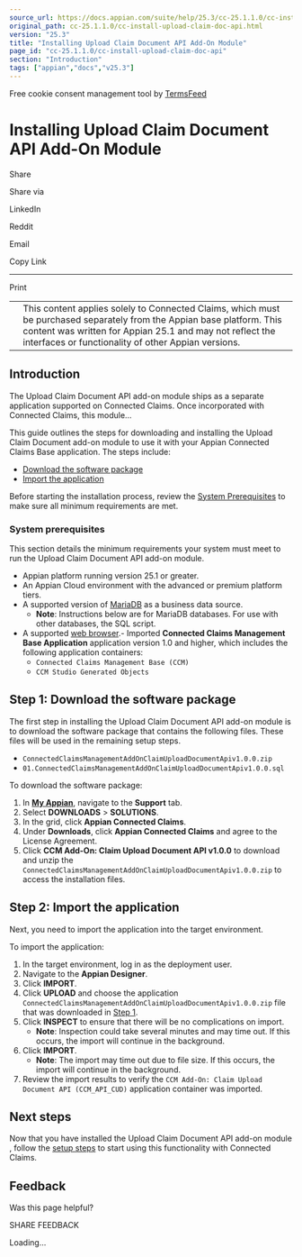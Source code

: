 ```yaml
---
source_url: https://docs.appian.com/suite/help/25.3/cc-25.1.1.0/cc-install-upload-claim-doc-api.html
original_path: cc-25.1.1.0/cc-install-upload-claim-doc-api.html
version: "25.3"
title: "Installing Upload Claim Document API Add-On Module"
page_id: "cc-25.1.1.0/cc-install-upload-claim-doc-api"
section: "Introduction"
tags: ["appian","docs","v25.3"]
---
```



Free cookie consent management tool by [TermsFeed](https://www.termsfeed.com/)

# Installing Upload Claim Document API Add-On Module

Share

Share via

LinkedIn

Reddit

Email

Copy Link

* * *

Print

<table><tbody><tr><td><i class="fa fa-check-square-o" aria-hidden="true"></i></td><td>This content applies solely to Connected Claims, which must be purchased separately from the Appian base platform. This content was written for Appian 25.1 and may not reflect the interfaces or functionality of other Appian versions.</td></tr></tbody></table>

## Introduction

The Upload Claim Document API add-on module ships as a separate application supported on Connected Claims. Once incorporated with Connected Claims, this module…

This guide outlines the steps for downloading and installing the Upload Claim Document add-on module to use it with your Appian Connected Claims Base application. The steps include:

-   [Download the software package](#step-1-download-the-software-package)
-   [Import the application](#step-2-import-the-application)

Before starting the installation process, review the [System Prerequisites](#system-prerequisites) to make sure all minimum requirements are met.

### System prerequisites

This section details the minimum requirements your system must meet to run the Upload Claim Document API add-on module.

-   Appian platform running version 25.1 or greater.
-   An Appian Cloud environment with the advanced or premium platform tiers.
-   A supported version of [MariaDB](../System_Requirements.html#databases) as a business data source.
    -   **Note**: Instructions below are for MariaDB databases. For use with other databases, the SQL script.
-   A supported [web browser](../System_Requirements.html#web-browsers).- Imported **Connected Claims Management Base Application** application version 1.0 and higher, which includes the following application containers:
    -   `Connected Claims Management Base (CCM)`
    -   `CCM Studio Generated Objects`

## Step 1: Download the software package

The first step in installing the Upload Claim Document API add-on module is to download the software package that contains the following files. These files will be used in the remaining setup steps.

-   `ConnectedClaimsManagementAddOnClaimUploadDocumentApiv1.0.0.zip`
-   `01.ConnectedClaimsManagementAddOnClaimUploadDocumentApiv1.0.0.sql`

To download the software package:

1.  In **[My Appian](https://forum.appian.com/suite/sites/myappian/page/support)**, navigate to the **Support** tab.
2.  Select **DOWNLOADS** > **SOLUTIONS**.
3.  In the grid, click **Appian Connected Claims**.
4.  Under **Downloads**, click **Appian Connected Claims** and agree to the License Agreement.
5.  Click **CCM Add-On: Claim Upload Document API v1.0.0** to download and unzip the `ConnectedClaimsManagementAddOnClaimUploadDocumentApiv1.0.0.zip` to access the installation files.

## Step 2: Import the application

Next, you need to import the application into the target environment.

To import the application:

1.  In the target environment, log in as the deployment user.
2.  Navigate to the **Appian Designer**.
3.  Click **IMPORT**.
4.  Click **UPLOAD** and choose the application `ConnectedClaimsManagementAddOnClaimUploadDocumentApiv1.0.0.zip` file that was downloaded in [Step 1](#step-1-download-the-software-package).
5.  Click **INSPECT** to ensure that there will be no complications on import.
    -   **Note**: Inspection could take several minutes and may time out. If this occurs, the import will continue in the background.
6.  Click **IMPORT**.
    -   **Note**: The import may time out due to file size. If this occurs, the import will continue in the background.
7.  Review the import results to verify the `CCM Add-On: Claim Upload Document API (CCM_API_CUD)` application container was imported.

## Next steps

Now that you have installed the Upload Claim Document API add-on module , follow the [setup steps](cc-setup-upload-claim-document-via-api.html) to start using this functionality with Connected Claims.

## Feedback

Was this page helpful?

SHARE FEEDBACK

Loading...